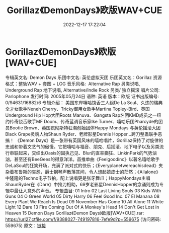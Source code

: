 ﻿---
title: Gorillaz《DemonDays》欧版WAV+CUE
date: 2022-12-17 17:22:04
categories: 外语音乐
tags: 外语音乐
---
# Gorillaz《DemonDays》欧版[WAV+CUE]

专辑英文名: Demon Days
乐团中文名: 英伦虚拟天团
乐团英文名：Gorillaz
资源格式：整轨WAV + 套图 + LOG
音乐风格:  Alternative Rap 另类说唱, Underground Rap
地下说唱, Alternative/Indie Rock 另类/ 独立摇滚
唱片公司:  Parlophone
发行时间: 2005年05月24日
语种: 英语
版本：欧版
证书出版编号: 0/94631/16882/6
专辑介绍：
美国东岸嘻哈饶舌三人组De La Soul、久违的瑞典全才女歌手Neneh
Cherry、Tricky御用女歌手Martina Topley-Bird、英国Underground Hip Hop大团Roots
Manuva、Gangsta Rap名团KMD成员之一纽约传奇饶舌歌手MF Doom、传奇蓝调音乐家Ike
Turner、嘻哈乐团Pharcyde的团员Bootie Brown、英国疯彻斯特狂潮创始团体Happy Mondays
与英伦摇滚大团Black Grape灵魂人物Shaun Ryder、老牌影星Dennis
Hopper…跨刀整蛊联手恶搞！
《Demon
Days》是一张带有英国风味的嘻哈唱片，Gorillaz保持了对旋律的忠诚和带着文艺气的傲慢。它把嘻哈与福音、朋克、后摇滚、地下电子以及另类流行串联起来，交织出Oasis的固执己见、Blur的直率癫狂、LinkinPark的气势汹汹，甚至还有BeeGees的得意洋洋。首推单曲《Feelgoodinc》以著名嘻哈歌手DeLaSoul的狂笑开场，充满了派对式的快乐；《Everyplanetwereachisdead》夹杂着布鲁斯的哀怨，爵士钢琴声散落其间，令人想起嬉皮士的茫然；《Allalone》中隆隆的Techno电子节拍，配上说唱更是张牙舞爪；HappyMondays主唱ShaunRyder在《Dare》中挎刀相助，69岁老影星DennisHopper的念诵则成为专辑中最让人意外的声音。
专辑曲目:
01 Intro
02 Last Living Souls
03 Kids With Guns
04 O Green World
05 Dirty Harry
06 Feel Good Inc.
07 El Manana
08 Every Plant We Reach Is Dead
09 November Has Come
10 All Alone
11 White Light
12 Dare
13 Fire Coming Out Of A Monkey's Head
14 Don't Get Lost in Heaven
15 Demon Days
Gorillaz《Demon Days》欧版[WAV+CUE].rar:
https://url27.ctfile.com/f/9388027-749197816-7efe9d?p=559675
(访问密码: 559675)
原文：[链接](https://blog.sina.com.cn/s/blog_1647c7e76010310m1.html)
